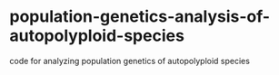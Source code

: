 # population-genetics-analysis-of-autopolyploid-species
code for analyzing population genetics of autopolyploid species
